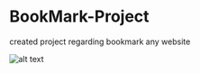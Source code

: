 # BookMark-Project
created project regarding bookmark any website

![alt text](https://raw.githubusercontent.com/Chhekur/colon-ide/master/assets/icon.png)
